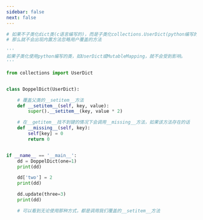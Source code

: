 ```yaml
---
sidebar: false
next: false
---
```

<BlogInfo/>






```python
# 如果不子类化dict类(c语言编写的)，而是子类化collections.UserDict(python编写的)，
# 那么就不会出现内置方法忽略用户覆盖的方法

'''
如果子类化使用python编写的类，如UserDict或MutableMapping，就不会受到影响。
'''

from collections import UserDict


class DoppelDict(UserDict):

    # 覆盖父类的__setitem__方法
    def __setitem__(self, key, value):
        super().__setitem__(key, value * 2)

    # 在__getitem__找不到键的情况下会调用__missing__方法，如果该方法存在的话
    def __missing__(self, key):
        self[key] = 0
        return 0


if __name__ == '__main__':
    dd = DoppelDict(one=1)
    print(dd)

    dd['two'] = 2
    print(dd)

    dd.update(three=3)
    print(dd)

    # 可以看到无论使用那种方式，都是调用我们覆盖的__setitem__方法

```






<ActionBox />
        
<style>#top-box {margin-top:0.5rem!important;}</style>
